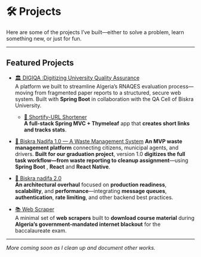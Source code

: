# 🛠️ Projects

Here are some of the projects I’ve built—either to solve a problem, learn something new, or just for fun.

---

## Featured Projects



- [🏛️  DIGIQA :Digitizing University Quality Assurance](digiqa.md)  
  A platform we built to streamline Algeria’s RNAQES evaluation process—moving from fragmented paper reports to a structured, secure web system. Built with **Spring Boot** in collaboration with the QA Cell of Biskra University.

  - [🔗 Shortify-URL Shortener](url-shortner.md)  
  **A full-stack Spring MVC + Thymeleaf** app that **creates short links and tracks stats**.

- [🚮 Biskra Nadifa 1.0 — A Waste Management System](biskra-nadifa-1.md)
**An MVP waste management platform** connecting citizens, municipal agents, and drivers. **Built for our graduation project**, version 1.0 **digitizes the full task workflow—from waste reporting to cleanup assignment**—using **Spring Boot** , **React** and  **React Native**.

- [🚮 Biskra nadifa 2.0](biskra-nadifa-2.md)  
**An architectural overhaul** focused on **production readiness**, **scalability**, and **performance**—integrating **message queues**, **authentication**, **rate limiting**, and other backend best practices.

- [📚 Web Scraper ](web-scraper.md)  
A minimal set of **web scrapers** built to **download course material** during **Algeria’s government-mandated internet blackout** for the baccalaureate exam.

---




_More coming soon as I clean up and document other works._
